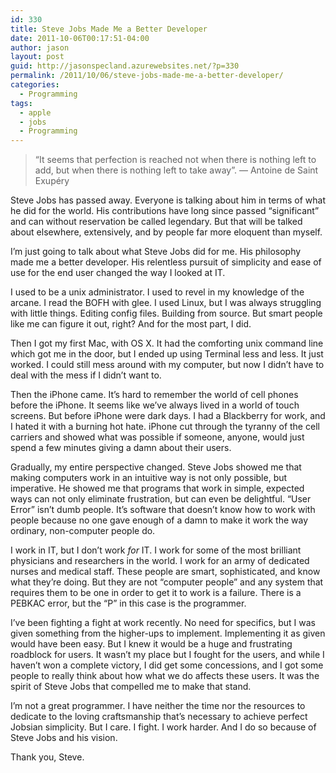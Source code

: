 ```yaml
---
id: 330
title: Steve Jobs Made Me a Better Developer
date: 2011-10-06T00:17:51-04:00
author: jason
layout: post
guid: http://jasonspecland.azurewebsites.net/?p=330
permalink: /2011/10/06/steve-jobs-made-me-a-better-developer/
categories:
  - Programming
tags:
  - apple
  - jobs
  - Programming
---
```

> &#8220;It seems that perfection is reached not when there is nothing left to add, but when there is nothing left to take away&#8221;. &#8212; Antoine de Saint Exupéry 

Steve Jobs has passed away. Everyone is talking about him in terms of what he did for the world. His contributions have long since passed &#8220;significant&#8221; and can without reservation be called legendary. But that will be talked about elsewhere, extensively, and by people far more eloquent than myself.

I&#8217;m just going to talk about what Steve Jobs did for me. His philosophy made me a better developer. His relentless pursuit of simplicity and ease of use for the end user changed the way I looked at IT. 

I used to be a unix administrator. I used to revel in my knowledge of the arcane. I read the BOFH with glee. I used Linux, but I was always struggling with little things. Editing config files. Building from source. But smart people like me can figure it out, right? And for the most part, I did.

Then I got my first Mac, with OS X. It had the comforting unix command line which got me in the door, but I ended up using Terminal less and less. It just worked. I could still mess around with my computer, but now I didn&#8217;t have to deal with the mess if I didn&#8217;t want to.

Then the iPhone came. It&#8217;s hard to remember the world of cell phones before the iPhone. It seems like we&#8217;ve always lived in a world of touch screens. But before iPhone were dark days. I had a Blackberry for work, and I hated it with a burning hot hate. iPhone cut through the tyranny of the cell carriers and showed what was possible if someone, anyone, would just spend a few minutes giving a damn about their users.

Gradually, my entire perspective changed. Steve Jobs showed me that making computers work in an intuitive way is not only possible, but imperative. He showed me that programs that work in simple, expected ways can not only eliminate frustration, but can even be delightful. &#8220;User Error&#8221; isn&#8217;t dumb people. It&#8217;s software that doesn&#8217;t know how to work with people because no one gave enough of a damn to make it work the way ordinary, non-computer people do.

I work in IT, but I don&#8217;t work _for_ IT. I work for some of the most brilliant physicians and researchers in the world. I work for an army of dedicated nurses and medical staff. These people are smart, sophisticated, and know what they&#8217;re doing. But they are not &#8220;computer people&#8221; and any system that requires them to be one in order to get it to work is a failure. There is a PEBKAC error, but the &#8220;P&#8221; in this case is the programmer.

I&#8217;ve been fighting a fight at work recently. No need for specifics, but I was given something from the higher-ups to implement. Implementing it as given would have been easy. But I knew it would be a huge and frustrating roadblock for users. It wasn&#8217;t my place but I fought for the users, and while I haven&#8217;t won a complete victory, I did get some concessions, and I got some people to really think about how what we do affects these users. It was the spirit of Steve Jobs that compelled me to make that stand.

I&#8217;m not a great programmer. I have neither the time nor the resources to dedicate to the loving craftsmanship that&#8217;s necessary to achieve perfect Jobsian simplicity. But I care. I fight. I work harder. And I do so because of Steve Jobs and his vision.

Thank you, Steve.